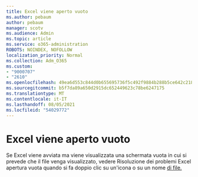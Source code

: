```yaml
---
title: Excel viene aperto vuoto
ms.author: pebaum
author: pebaum
manager: scotv
ms.audience: Admin
ms.topic: article
ms.service: o365-administration
ROBOTS: NOINDEX, NOFOLLOW
localization_priority: Normal
ms.collection: Adm_O365
ms.custom:
- "9000707"
- "2610"
ms.openlocfilehash: 49ea6d553c844d0b655695736f5c492f9884b288b5ce642c21859f2a3a235268
ms.sourcegitcommit: b5f7da89a650d2915dc652449623c78be6247175
ms.translationtype: MT
ms.contentlocale: it-IT
ms.lasthandoff: 08/05/2021
ms.locfileid: "54029772"
---
```

# <a name="excel-opens-blank"></a>Excel viene aperto vuoto

Se Excel viene avviata ma viene visualizzata una schermata vuota in cui si prevede che il file venga visualizzato, vedere Risoluzione dei problemi Excel apertura vuota quando si fa doppio clic su un'icona o su un nome [di file.](https://docs.microsoft.com/office/troubleshoot/excel/excel-opens-blank)